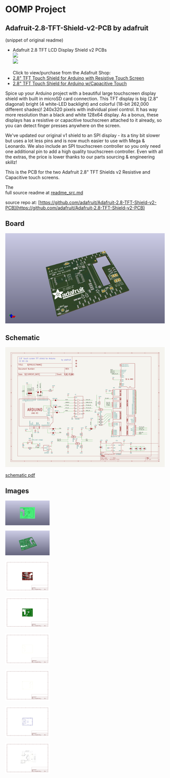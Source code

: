 # OOMP Project  
## Adafruit-2.8-TFT-Shield-v2-PCB  by adafruit  
  
(snippet of original readme)  
  
- Adafruit 2.8 TFT LCD Display Shield v2 PCBs  
<a href="http://www.adafruit.com/products/1651"><img src="assets/1651.jpg?raw=true" width="400px"></a>&nbsp;   
<a href="http://www.adafruit.com/products/1947"><img src="assets/1947.jpg?raw=true" width="400px"></a><br />  
Click to view/purchase from the Adafruit Shop:  
- [2.8" TFT Touch Shield for Arduino with Resistive Touch Screen](https://www.adafruit.com/product/1651)  
- [2.8" TFT Touch Shield for Arduino w/Capacitive Touch](https://www.adafruit.com/product/1947)  
  
Spice up your Arduino project with a beautiful large touchscreen display shield with built in microSD card connection. This TFT display is big (2.8" diagonal) bright (4 white-LED backlight) and colorful (18-bit 262,000 different shades)! 240x320 pixels with individual pixel control. It has way more resolution than a black and white 128x64 display. As a bonus, these displays has a resistive or capacitive touchscreen attached to it already, so you can detect finger presses anywhere on the screen.   
  
We've updated our original v1 shield to an SPI display - its a tiny bit slower but uses a lot less pins and is now much easier to use with Mega & Leonardo. We also include an SPI touchscreen controller so you only need one additional pin to add a high quality touchscreen controller. Even with all the extras, the price is lower thanks to our parts sourcing & engineering skillz!  
  
This is the PCB for the two Adafruit 2.8" TFT Shields v2 Resistive and Capacitive touch screens.   
  
The   
  full source readme at [readme_src.md](readme_src.md)  
  
source repo at: [https://github.com/adafruit/Adafruit-2.8-TFT-Shield-v2-PCB](https://github.com/adafruit/Adafruit-2.8-TFT-Shield-v2-PCB)  
## Board  
  
[![working_3d.png](working_3d_600.png)](working_3d.png)  
## Schematic  
  
[![working_schematic.png](working_schematic_600.png)](working_schematic.png)  
  
[schematic pdf](working_schematic.pdf)  
## Images  
  
[![working_3D_bottom.png](working_3D_bottom_140.png)](working_3D_bottom.png)  
  
[![working_3D_top.png](working_3D_top_140.png)](working_3D_top.png)  
  
[![working_assembly_page_01.png](working_assembly_page_01_140.png)](working_assembly_page_01.png)  
  
[![working_assembly_page_02.png](working_assembly_page_02_140.png)](working_assembly_page_02.png)  
  
[![working_assembly_page_03.png](working_assembly_page_03_140.png)](working_assembly_page_03.png)  
  
[![working_assembly_page_04.png](working_assembly_page_04_140.png)](working_assembly_page_04.png)  
  
[![working_assembly_page_05.png](working_assembly_page_05_140.png)](working_assembly_page_05.png)  
  
[![working_assembly_page_06.png](working_assembly_page_06_140.png)](working_assembly_page_06.png)  
